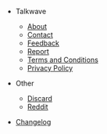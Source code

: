 - Talkwave
  - [About](about.md)
  - [Contact](contact.md)
  - [Feedback](https://tally.so/r/mOVvD8)
  - [Report](https://tally.so/r/3x6GA5)
  - [Terms and Conditions](terms-conditions.md)
  - [Privacy Policy](privacy-policy.md)

- Other
  - [Discard](https://discord.gg/YneaES5S)
  - [Reddit](https://www.reddit.com/r/TalkWave/)


- [Changelog](changelog.md)
